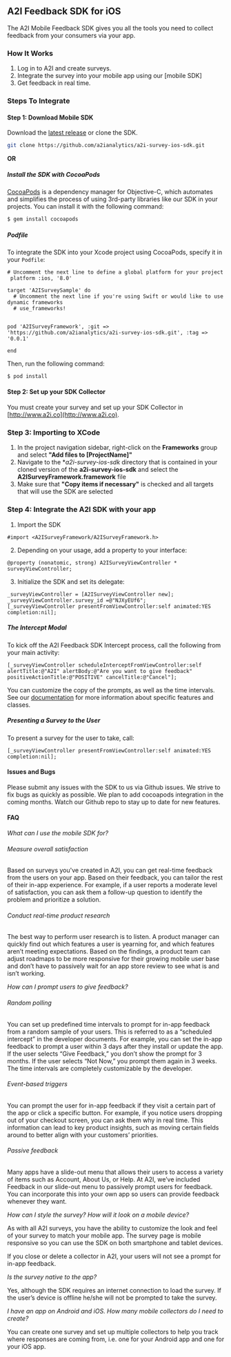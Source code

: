 ## A2I Feedback SDK for iOS

The A2I Mobile Feedback SDK gives you all the tools you need to collect feedback from your consumers via your app.


### How It Works

1. Log in to A2I and create surveys.
2. Integrate the survey into your mobile app using our [mobile SDK]
3. Get feedback in real time. 

### Steps To Integrate

#### Step 1: Download Mobile SDK
Download the [latest release](https://github.com/a2ianalytics/a2i-survey-ios-sdk/releases) or clone the SDK.
```bash
git clone https://github.com/a2ianalytics/a2i-survey-ios-sdk.git
```
**OR**

##### Install the SDK with CocoaPods

[CocoaPods](http://cocoapods.org) is a dependency manager for Objective-C, which automates and simplifies the process of using 3rd-party libraries like our SDK in your projects. You can install it with the following command:

```bash
$ gem install cocoapods
```

##### Podfile

To integrate the SDK into your Xcode project using CocoaPods, specify it in your `Podfile`:

```objc
# Uncomment the next line to define a global platform for your project
 platform :ios, '8.0'

target 'A2ISurveySample' do
  # Uncomment the next line if you're using Swift or would like to use dynamic frameworks
  # use_frameworks!

 
pod 'A2ISurveyFramework', :git => 'https://github.com/a2ianalytics/a2i-survey-ios-sdk.git', :tag => '0.0.1'

end

```

Then, run the following command:

```bash
$ pod install
```

#### Step 2: Set up your SDK Collector
You must create your survey and set up your SDK Collector in [http://www.a2i.co](http://www.a2i.co).




### Step 3: Importing to XCode

1. In the project navigation sidebar, right-click on the **Frameworks** group and select **"Add files to [ProjectName]"**
2. Navigate to the **a2i-survey-ios-sdk* directory that is contained in your cloned version of the **a2i-survey-ios-sdk** and select the **A2ISurveyFramework.framework** file
3. Make sure that **"Copy items if necessary"** is checked and all targets that will use the SDK are selected

### Step 4: Integrate the A2I SDK with your app

1. Import the SDK
```objc
#import <A2ISurveyFramework/A2ISurveyFramework.h>
```

2. Depending on your usage, add a property to your interface:
```objc
@property (nonatomic, strong) A2ISurveyViewController * surveyViewController;
```

3. Initialize the SDK and set its delegate:
```objc
_surveyViewController = [A2ISurveyViewController new];
_surveyViewController.survey_id =@"NJXyEUf6";
[_surveyViewController presentFromViewController:self animated:YES completion:nil];

```

##### The Intercept Modal
To kick off the A2I Feedback SDK Intercept process, call the following from your main activity:
```objc
[_surveyViewController scheduleInterceptFromViewController:self alertTitle:@"A2I" alertBody:@"Are you want to give feedback" positiveActionTitle:@"POSITIVE" cancelTitle:@"Cancel"];
```

You can customize the copy of the prompts, as well as the time intervals. See our [documentation](https://github.com/a2ianalytics/a2i-survey-ios-sdk/) for more information about specific features and classes.

##### Presenting a Survey to the User
To present a survey for the user to take, call:
```objc
[_surveyViewController presentFromViewController:self animated:YES completion:nil];
```

#### Issues and Bugs
Please submit any issues with the SDK to us via Github issues. We strive to fix bugs as quickly as possible. We plan to add cocoapods integration in the coming months. Watch our Github repo to stay up to date for new features.

#### FAQ
*What can I use the mobile SDK for?*

###### Measure overall satisfaction
Based on surveys you've created in A2I, you can get real-time feedback from the users on your app. Based on their feedback, you can tailor the rest of their in-app experience. For example, if a user reports a moderate level of satisfaction, you can ask them a follow-up question to identify the problem and prioritize a solution.

###### Conduct real-time product research
The best way to perform user research is to listen. A product manager can quickly find out which features a user is yearning for, and which features aren’t meeting expectations. Based on the findings, a product team can adjust roadmaps to be more responsive for their growing mobile user base and don’t have to passively wait for an app store review to see what is and isn’t working.

*How can I prompt users to give feedback?*

###### Random polling
You can set up predefined time intervals to prompt for in-app feedback from a random sample of your users. This is referred to as a “scheduled intercept” in the developer documents. For example, you can set the in-app feedback to prompt a user within 3 days after they install or update the app. If the user selects “Give Feedback,” you don’t show the prompt for 3 months. If the user selects “Not Now,” you prompt them again in 3 weeks. The time intervals are completely customizable by the developer.

###### Event-based triggers
You can prompt the user for in-app feedback if they visit a certain part of the app or click a specific button. For example, if you notice users dropping out of your checkout screen, you can ask them why in real time. This information can lead to key product insights, such as moving certain fields around to better align with your customers’ priorities.

###### Passive feedback
Many apps have a slide-out menu that allows their users to access a variety of items such as Account, About Us, or Help. At A2I, we’ve included Feedback in our slide-out menu to passively prompt users for feedback. You can incorporate this into your own app so users can provide feedback whenever they want.


*How can I style the survey?  How will it look on a mobile device?*

As with all A2I surveys, you have the ability to customize the look and feel of your survey to match your mobile app.  The survey page is mobile responsive so you can use the SDK on both smartphone and tablet devices.


If you close or delete a collector in A2I, your users will not see a prompt for in-app feedback.

*Is the survey native to the app?*

Yes, although the SDK requires an internet connection to load the survey. If the user’s device is offline he/she will not be prompted to take the survey.

*I have an app on Android and iOS. How many mobile collectors do I need to create?*

You can create one survey and set up multiple collectors to help you track where responses are coming from, i.e. one for your Android app and one for your iOS app.

